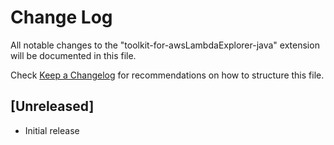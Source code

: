 # Change Log

All notable changes to the "toolkit-for-awsLambdaExplorer-java" extension will be documented in this file.

Check [Keep a Changelog](http://keepachangelog.com/) for recommendations on how to structure this file.

## [Unreleased]

- Initial release